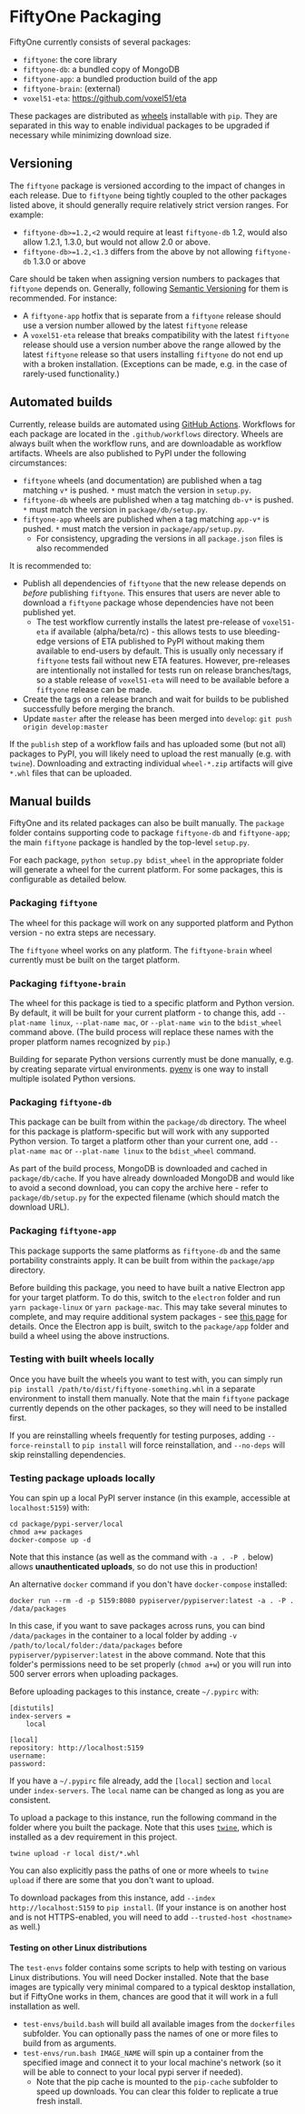 # FiftyOne Packaging

FiftyOne currently consists of several packages:

-   `fiftyone`: the core library
-   `fiftyone-db`: a bundled copy of MongoDB
-   `fiftyone-app`: a bundled production build of the app
-   `fiftyone-brain`: (external)
-   `voxel51-eta`: https://github.com/voxel51/eta

These packages are distributed as [wheels](https://pythonwheels.com/)
installable with `pip`. They are separated in this way to enable individual
packages to be upgraded if necessary while minimizing download size.

## Versioning

The `fiftyone` package is versioned according to the impact of changes in each
release. Due to `fiftyone` being tightly coupled to the other packages listed
above, it should generally require relatively strict version ranges. For
example:

-   `fiftyone-db>=1.2,<2` would require at least `fiftyone-db` 1.2, would also
    allow 1.2.1, 1.3.0, but would not allow 2.0 or above.
-   `fiftyone-db>=1.2,<1.3` differs from the above by not allowing
    `fiftyone-db` 1.3.0 or above

Care should be taken when assigning version numbers to packages that `fiftyone`
depends on. Generally, following [Semantic Versioning](https://semver.org/) for
them is recommended. For instance:

-   A `fiftyone-app` hotfix that is separate from a `fiftyone` release should
    use a version number allowed by the latest `fiftyone` release
-   A `voxel51-eta` release that breaks compatibility with the latest
    `fiftyone` release should use a version number above the range allowed by
    the latest `fiftyone` release so that users installing `fiftyone` do not
    end up with a broken installation. (Exceptions can be made, e.g. in the
    case of rarely-used functionality.)

## Automated builds

Currently, release builds are automated using
[GitHub Actions](https://github.com/features/actions). Workflows for each
package are located in the `.github/workflows` directory. Wheels are always
built when the workflow runs, and are downloadable as workflow artifacts.
Wheels are also published to PyPI under the following circumstances:

-   `fiftyone` wheels (and documentation) are published when a tag matching
    `v*` is pushed. `*` must match the version in `setup.py`.
-   `fiftyone-db` wheels are published when a tag matching `db-v*` is pushed.
    `*` must match the version in `package/db/setup.py`.
-   `fiftyone-app` wheels are published when a tag matching `app-v*` is pushed.
    `*` must match the version in `package/app/setup.py`.
    -   For consistency, upgrading the versions in all `package.json` files is
        also recommended

It is recommended to:

-   Publish all dependencies of `fiftyone` that the new release depends on
    _before_ publishing `fiftyone`. This ensures that users are never able to
    download a `fiftyone` package whose dependencies have not been published
    yet.
    -   The test workflow currently installs the latest pre-release of
        `voxel51-eta` if available (alpha/beta/rc) - this allows tests to use
        bleeding-edge versions of ETA published to PyPI without making them
        available to end-users by default. This is usually only necessary if
        `fiftyone` tests fail without new ETA features. However, pre-releases
        are intentionally not installed for tests run on release branches/tags,
        so a stable release of `voxel51-eta` will need to be available before a
        `fiftyone` release can be made.
-   Create the tags on a release branch and wait for builds to be published
    successfully before merging the branch.
-   Update `master` after the release has been merged into `develop`:
    `git push origin develop:master`

If the `publish` step of a workflow fails and has uploaded some (but not all)
packages to PyPI, you will likely need to upload the rest manually (e.g. with
`twine`). Downloading and extracting individual `wheel-*.zip` artifacts will
give `*.whl` files that can be uploaded.

## Manual builds

FiftyOne and its related packages can also be built manually. The `package`
folder contains supporting code to package `fiftyone-db` and `fiftyone-app`;
the main `fiftyone` package is handled by the top-level `setup.py`.

For each package, `python setup.py bdist_wheel` in the appropriate folder will
generate a wheel for the current platform. For some packages, this is
configurable as detailed below.

### Packaging `fiftyone`

The wheel for this package will work on any supported platform and Python
version - no extra steps are necessary.

The `fiftyone` wheel works on any platform. The `fiftyone-brain` wheel
currently must be built on the target platform.

### Packaging `fiftyone-brain`

The wheel for this package is tied to a specific platform and Python version.
By default, it will be built for your current platform - to change this, add
`--plat-name linux`, `--plat-name mac`, or `--plat-name win` to the
`bdist_wheel` command above. (The build process will replace these names with
the proper platform names recognized by `pip`.)

Building for separate Python versions currently must be done manually, e.g. by
creating separate virtual environments. [pyenv](https://github.com/pyenv/pyenv)
is one way to install multiple isolated Python versions.

### Packaging `fiftyone-db`

This package can be built from within the `package/db` directory. The wheel for
this package is platform-specific but will work with any supported Python
version. To target a platform other than your current one, add
`--plat-name mac` or `--plat-name linux` to the `bdist_wheel` command.

As part of the build process, MongoDB is downloaded and cached in
`package/db/cache`. If you have already downloaded MongoDB and would like to
avoid a second download, you can copy the archive here - refer to
`package/db/setup.py` for the expected filename (which should match the
download URL).

### Packaging `fiftyone-app`

This package supports the same platforms as `fiftyone-db` and the same
portability constraints apply. It can be built from within the `package/app`
directory.

Before building this package, you need to have built a native Electron app for
your target platform. To do this, switch to the `electron` folder and run
`yarn package-linux` or `yarn package-mac`. This may take several minutes to
complete, and may require additional system packages - see
[this page](https://www.electron.build/multi-platform-build) for details. Once
the Electron app is built, switch to the `package/app` folder and build a wheel
using the above instructions.

### Testing with built wheels locally

Once you have built the wheels you want to test with, you can simply run
`pip install /path/to/dist/fiftyone-something.whl` in a separate environment to
install them manually. Note that the main `fiftyone` package currently depends
on the other packages, so they will need to be installed first.

If you are reinstalling wheels frequently for testing purposes, adding
`--force-reinstall` to `pip install` will force reinstallation, and `--no-deps`
will skip reinstalling dependencies.

### Testing package uploads locally

You can spin up a local PyPI server instance (in this example, accessible at
`localhost:5159`) with:

```
cd package/pypi-server/local
chmod a+w packages
docker-compose up -d
```

Note that this instance (as well as the command with `-a . -P .` below) allows
**unauthenticated uploads**, so do not use this in production!

An alternative `docker` command if you don't have `docker-compose` installed:

```
docker run --rm -d -p 5159:8080 pypiserver/pypiserver:latest -a . -P . /data/packages
```

In this case, if you want to save packages across runs, you can bind
`/data/packages` in the container to a local folder by adding
`-v /path/to/local/folder:/data/packages` before `pypiserver/pypiserver:latest`
in the above command. Note that this folder's permissions need to be set
properly (`chmod a+w`) or you will run into 500 server errors when uploading
packages.

Before uploading packages to this instance, create `~/.pypirc` with:

```
[distutils]
index-servers =
    local

[local]
repository: http://localhost:5159
username:
password:
```

If you have a `~/.pypirc` file already, add the `[local]` section and `local`
under `index-servers`. The `local` name can be changed as long as you are
consistent.

To upload a package to this instance, run the following command in the folder
where you built the package. Note that this uses
[`twine`](https://pypi.org/project/twine/), which is installed as a dev
requirement in this project.

```
twine upload -r local dist/*.whl
```

You can also explicitly pass the paths of one or more wheels to `twine upload`
if there are some that you don't want to upload.

To download packages from this instance, add `--index http://localhost:5159` to
`pip install`. (If your instance is on another host and is not HTTPS-enabled,
you will need to add `--trusted-host <hostname>` as well.)

#### Testing on other Linux distributions

The `test-envs` folder contains some scripts to help with testing on various
Linux distributions. You will need Docker installed. Note that the base images
are typically very minimal compared to a typical desktop installation, but if
FiftyOne works in them, chances are good that it will work in a full
installation as well.

-   `test-envs/build.bash` will build all available images from the
    `dockerfiles` subfolder. You can optionally pass the names of one or more
    files to build from as arguments.
-   `test-envs/run.bash IMAGE_NAME` will spin up a container from the specified
    image and connect it to your local machine's network (so it will be able to
    connect to your local pypi server if needed).
    -   Note that the pip cache is mounted to the `pip-cache` subfolder to
        speed up downloads. You can clear this folder to replicate a true fresh
        install.
